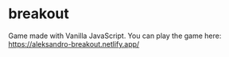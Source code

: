 # breakout
Game made with Vanilla JavaScript.
You can play the game here: https://aleksandro-breakout.netlify.app/
